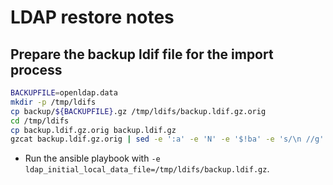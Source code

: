 # LDAP restore notes

## Prepare the backup ldif file for the import process

```sh
BACKUPFILE=openldap.data
mkdir -p /tmp/ldifs
cp backup/${BACKUPFILE}.gz /tmp/ldifs/backup.ldif.gz.orig
cd /tmp/ldifs
cp backup.ldif.gz.orig backup.ldif.gz
gzcat backup.ldif.gz.orig | sed -e ':a' -e 'N' -e '$!ba' -e 's/\n //g' | egrep -v  "^(structuralObjectClass|entryUUID|creatorsName|modifiersName|createTimestamp|modifyTimestamp|entryCSN|pwdChangedTime|memberOf|uniqueMember):" | gzip > backup.ldif.gz
```

- Run the ansible playbook with `-e ldap_initial_local_data_file=/tmp/ldifs/backup.ldif.gz`.
